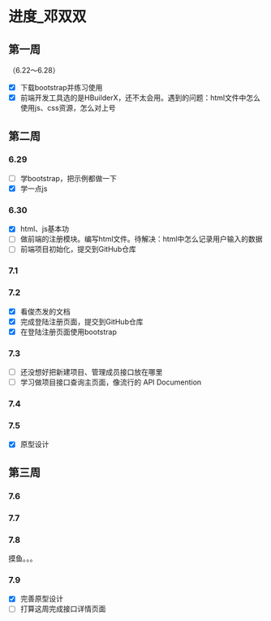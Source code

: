 # 进度_邓双双
## 第一周
（6.22～6.28）
- [x] 下载bootstrap并练习使用
- [x] 前端开发工具选的是HBuilderX，还不太会用。遇到的问题：html文件中怎么使用js、css资源，怎么对上号

## 第二周
### 6.29
- [ ] 学bootstrap，把示例都做一下
- [x] 学一点js

### 6.30
- [x] html、js基本功
- [ ] 做前端的注册模块。编写html文件。待解决：html中怎么记录用户输入的数据
- [ ] 前端项目初始化，提交到GitHub仓库

### 7.1
### 7.2
- [x] 看俊杰发的文档
- [x] 完成登陆注册页面，提交到GitHub仓库
- [x] 在登陆注册页面使用bootstrap

### 7.3
- [ ] 还没想好把新建项目、管理成员接口放在哪里
- [ ] 学习做项目接口查询主页面，像流行的 API Documention

### 7.4
### 7.5
- [x] 原型设计

## 第三周
### 7.6
### 7.7
### 7.8
摸鱼。。。
### 7.9
- [x] 完善原型设计
- [ ] 打算这周完成接口详情页面
